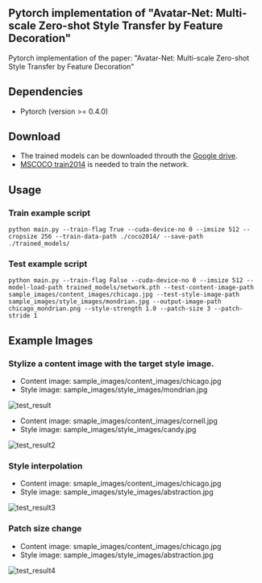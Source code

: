 Pytorch implementation of "Avatar-Net: Multi-scale Zero-shot Style Transfer by Feature Decoration"
---

Pytorch implementation of the paper:
"Avatar-Net: Multi-scale Zero-shot Style Transfer by Feature Decoration"

Dependencies
--
* Pytorch (version >= 0.4.0)

Download
--
* The trained models can be downloaded throuth the [Google drive](https://drive.google.com/drive/folders/1JDgn5oO11AWnbpUxpyrdPe_pYwgfGhSu?usp=sharing).
* [MSCOCO train2014](http://cocodataset.org/#download) is needed to train the network.

Usage
--

### Train example script

```
python main.py --train-flag True --cuda-device-no 0 --imsize 512 --cropsize 256 --train-data-path ./coco2014/ --save-path ./trained_models/
```

### Test example script

```
python main.py --train-flag False --cuda-device-no 0 --imsize 512 --model-load-path trained_models/network.pth --test-content-image-path sample_images/content_images/chicago.jpg --test-style-image-path sample_images/style_images/mondrian.jpg --output-image-path chicago_mondrian.png --style-strength 1.0 --patch-size 3 --patch-stride 1
```

Example Images
--

### Stylize a content image with the target style image.

* Content image: sample_images/content_images/chicago.jpg
* Style image: sample_images/style_images/mondrian.jpg

![test_result](https://github.com/tyui592/Avatar-Net_Pytorch/blob/master/sample_images/test_results/chicago_mondrian.png)

* Content image: smaple_images/content_images/cornell.jpg
* Style image: sample_images/style_images/candy.jpg

![test_result2](https://github.com/tyui592/Avatar-Net_Pytorch/blob/master/sample_images/test_results/cornell_candy.png)

### Style interpolation

* Content image: smaple_images/content_images/chicago.jpg
* Style image: sample_images/style_images/abstraction.jpg

![test_result3](https://github.com/tyui592/Avatar-Net_Pytorch/blob/master/sample_images/test_results/chicago_abstraction_style-interpolation.png)

### Patch size change

* Content image: smaple_images/content_images/chicago.jpg
* Style image: sample_images/style_images/abstraction.jpg

![test_result4](https://github.com/tyui592/Avatar-Net_Pytorch/blob/master/sample_images/test_results/chicago_abstraction_patch-size.png)
